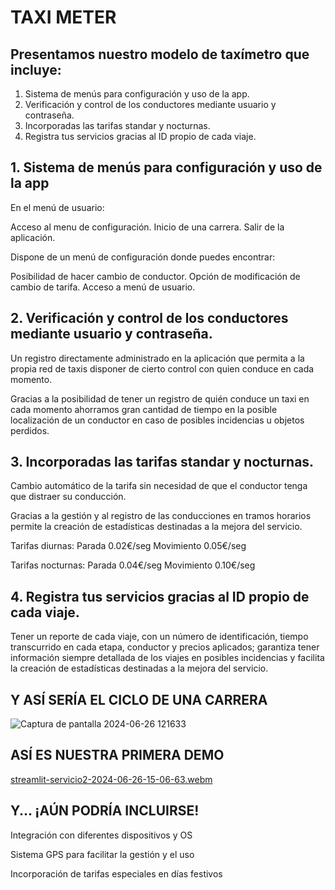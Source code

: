 
# TAXI METER
## Presentamos nuestro modelo de **taxímetro** que incluye: 

1. Sistema de menús para configuración y uso de la app.
2. Verificación y control de los conductores mediante usuario y contraseña.
3. Incorporadas las tarifas standar y nocturnas.
4. Registra tus servicios gracias al ID propio de cada viaje.


## 1. Sistema de menús para configuración y uso de la app

En el menú de usuario:

Acceso al menu de configuración.
Inicio de una carrera.
Salir de la aplicación.

Dispone de un menú de configuración donde puedes encontrar:

Posibilidad de hacer cambio de conductor.
Opción de modificación de cambio de tarifa. 
Acceso a menú de usuario.

## 2. Verificación y control de los conductores mediante usuario y contraseña.

Un registro directamente administrado en la aplicación que permita a la propia red de taxis disponer de cierto control con quien conduce en cada momento. 

Gracias a la posibilidad de tener un registro de quién conduce un taxi en cada momento ahorramos gran cantidad de tiempo en la posible localización de un conductor en caso de posibles incidencias u objetos perdidos. 

## 3. Incorporadas las tarifas standar y nocturnas.

Cambio automático de la tarifa sin necesidad de que el conductor tenga que distraer su conducción.

Gracias a la gestión y al registro de las conducciones en tramos horarios permite la creación de estadísticas destinadas a la mejora del servicio. 

Tarifas diurnas: 
Parada 0.02€/seg
Movimiento 0.05€/seg

Tarifas nocturnas:
Parada 0.04€/seg
Movimiento 0.10€/seg

## 4. Registra tus servicios gracias al ID propio de cada viaje.

Tener un reporte de cada viaje, con un número de identificación, tiempo transcurrido en cada etapa, conductor y precios aplicados; garantiza tener información siempre detallada de los viajes en posibles incidencias y facilita la creación de estadísticas destinadas a la mejora del servicio.

## Y ASÍ SERÍA EL CICLO DE UNA CARRERA

![Captura de pantalla 2024-06-26 121633](https://github.com/AI-School-F5-P3/Grupo2_Taxi/assets/162979572/25ed3218-7d0e-49e3-8505-76af24d69865)

## ASÍ ES NUESTRA PRIMERA DEMO
[streamlit-servicio2-2024-06-26-15-06-63.webm](https://github.com/AI-School-F5-P3/Grupo2_Taxi/assets/160593732/42a95c60-ba2b-4f34-9bf8-fc377bccc058)


## Y... ¡AÚN PODRÍA INCLUIRSE!

Integración con diferentes dispositivos y OS

Sistema GPS para facilitar la gestión y el uso

Incorporación de tarifas especiales en días festivos
